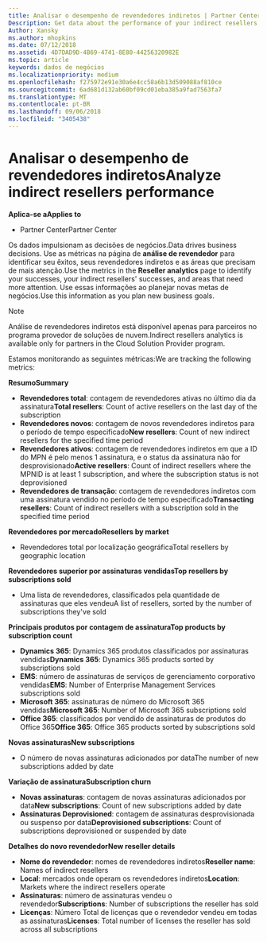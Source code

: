 ```yaml
---
title: Analisar o desempenho de revendedores indiretos | Partner Center
Description: Get data about the performance of your indirect resellers.
Author: Xansky
ms.author: mhopkins
ms.date: 07/12/2018
ms.assetid: 4D7DAD9D-4B69-4741-8E80-44256320982E
ms.topic: article
keywords: dados de negócios
ms.localizationpriority: medium
ms.openlocfilehash: f275972e91e30a6e4cc58a6b13d509088af810ce
ms.sourcegitcommit: 6ad681d132ab60bf09cd01eba385a9fad7563fa7
ms.translationtype: MT
ms.contentlocale: pt-BR
ms.lasthandoff: 09/06/2018
ms.locfileid: "3405438"
---
```

# <a name="analyze-indirect-resellers-performance"></a><span data-ttu-id="01301-103">Analisar o desempenho de revendedores indiretos</span><span class="sxs-lookup"><span data-stu-id="01301-103">Analyze indirect resellers performance</span></span> 

**<span data-ttu-id="01301-104">Aplica-se a</span><span class="sxs-lookup"><span data-stu-id="01301-104">Applies to</span></span>**
- <span data-ttu-id="01301-105">Partner Center</span><span class="sxs-lookup"><span data-stu-id="01301-105">Partner Center</span></span>

<span data-ttu-id="01301-106">Os dados impulsionam as decisões de negócios.</span><span class="sxs-lookup"><span data-stu-id="01301-106">Data drives business decisions.</span></span> <span data-ttu-id="01301-107">Use as métricas na página de **análise de revendedor** para identificar seu êxitos, seus revendedores indiretos e as áreas que precisam de mais atenção.</span><span class="sxs-lookup"><span data-stu-id="01301-107">Use the metrics in the **Reseller analytics** page to identify your successes, your indirect resellers' successes, and areas that need more attention.</span></span> <span data-ttu-id="01301-108">Use essas informações ao planejar novas metas de negócios.</span><span class="sxs-lookup"><span data-stu-id="01301-108">Use this information as you plan new business goals.</span></span>

> [!NOTE]
> <span data-ttu-id="01301-109">Análise de revendedores indiretos está disponível apenas para parceiros no programa provedor de soluções de nuvem.</span><span class="sxs-lookup"><span data-stu-id="01301-109">Indirect resellers analytics is available only for partners in the Cloud Solution Provider program.</span></span>

<span data-ttu-id="01301-110">Estamos monitorando as seguintes métricas:</span><span class="sxs-lookup"><span data-stu-id="01301-110">We are tracking the following metrics:</span></span>

**<span data-ttu-id="01301-111">Resumo</span><span class="sxs-lookup"><span data-stu-id="01301-111">Summary</span></span>**  
 - <span data-ttu-id="01301-112">**Revendedores total**: contagem de revendedores ativas no último dia da assinatura</span><span class="sxs-lookup"><span data-stu-id="01301-112">**Total resellers**: Count of active resellers on the last day of the subscription</span></span>  
 - <span data-ttu-id="01301-113">**Revendedores novos**: contagem de novos revendedores indiretos para o período de tempo especificado</span><span class="sxs-lookup"><span data-stu-id="01301-113">**New resellers**: Count of new indirect resellers for the specified time period</span></span>  
 - <span data-ttu-id="01301-114">**Revendedores ativos**: contagem de revendedores indiretos em que a ID do MPN é pelo menos 1 assinatura, e o status da assinatura não for desprovisionado</span><span class="sxs-lookup"><span data-stu-id="01301-114">**Active resellers**: Count of indirect resellers where the MPNID is at least 1 subscription, and where the subscription status is not deprovisioned</span></span>  
 - <span data-ttu-id="01301-115">**Revendedores de transação**: contagem de revendedores indiretos com uma assinatura vendido no período de tempo especificado</span><span class="sxs-lookup"><span data-stu-id="01301-115">**Transacting resellers**: Count of indirect resellers with a subscription sold in the specified time period</span></span>  

**<span data-ttu-id="01301-116">Revendedores por mercado</span><span class="sxs-lookup"><span data-stu-id="01301-116">Resellers by market</span></span>**  
 - <span data-ttu-id="01301-117">Revendedores total por localização geográfica</span><span class="sxs-lookup"><span data-stu-id="01301-117">Total resellers by geographic location</span></span>  

**<span data-ttu-id="01301-118">Revendedores superior por assinaturas vendidas</span><span class="sxs-lookup"><span data-stu-id="01301-118">Top resellers by subscriptions sold</span></span>**
 - <span data-ttu-id="01301-119">Uma lista de revendedores, classificados pela quantidade de assinaturas que eles vendeu</span><span class="sxs-lookup"><span data-stu-id="01301-119">A list of resellers, sorted by the number of subscriptions they've sold</span></span>  

**<span data-ttu-id="01301-120">Principais produtos por contagem de assinatura</span><span class="sxs-lookup"><span data-stu-id="01301-120">Top products by subscription count</span></span>**  
 - <span data-ttu-id="01301-121">**Dynamics 365**: Dynamics 365 produtos classificados por assinaturas vendidas</span><span class="sxs-lookup"><span data-stu-id="01301-121">**Dynamics 365**: Dynamics 365 products sorted by subscriptions sold</span></span>  
 - <span data-ttu-id="01301-122">**EMS**: número de assinaturas de serviços de gerenciamento corporativo vendidas</span><span class="sxs-lookup"><span data-stu-id="01301-122">**EMS**: Number of Enterprise Management Services subscriptions sold</span></span>  
 - <span data-ttu-id="01301-123">**Microsoft 365**: assinaturas de número do Microsoft 365 vendidas</span><span class="sxs-lookup"><span data-stu-id="01301-123">**Microsoft 365**: Number of Microsoft 365 subscriptions sold</span></span>  
 - <span data-ttu-id="01301-124">**Office 365**: classificados por vendido de assinaturas de produtos do Office 365</span><span class="sxs-lookup"><span data-stu-id="01301-124">**Office 365**: Office 365 products sorted by subscriptions sold</span></span>  

**<span data-ttu-id="01301-125">Novas assinaturas</span><span class="sxs-lookup"><span data-stu-id="01301-125">New subscriptions</span></span>**  
 - <span data-ttu-id="01301-126">O número de novas assinaturas adicionados por data</span><span class="sxs-lookup"><span data-stu-id="01301-126">The number of new subscriptions added by date</span></span>  

**<span data-ttu-id="01301-127">Variação de assinatura</span><span class="sxs-lookup"><span data-stu-id="01301-127">Subscription churn</span></span>**  
 - <span data-ttu-id="01301-128">**Novas assinaturas**: contagem de novas assinaturas adicionados por data</span><span class="sxs-lookup"><span data-stu-id="01301-128">**New subscriptions**: Count of new subscriptions added by date</span></span>  
 - <span data-ttu-id="01301-129">**Assinaturas Deprovisioned**: contagem de assinaturas desprovisionada ou suspenso por data</span><span class="sxs-lookup"><span data-stu-id="01301-129">**Deprovisioned subscriptions**: Count of subscriptions deprovisioned or suspended by date</span></span>  

**<span data-ttu-id="01301-130">Detalhes do novo revendedor</span><span class="sxs-lookup"><span data-stu-id="01301-130">New reseller details</span></span>**  
 - <span data-ttu-id="01301-131">**Nome do revendedor**: nomes de revendedores indiretos</span><span class="sxs-lookup"><span data-stu-id="01301-131">**Reseller name**: Names of indirect resellers</span></span>  
 - <span data-ttu-id="01301-132">**Local**: mercados onde operam os revendedores indiretos</span><span class="sxs-lookup"><span data-stu-id="01301-132">**Location**: Markets where the indirect resellers operate</span></span>  
 - <span data-ttu-id="01301-133">**Assinaturas**: número de assinaturas vendeu o revendedor</span><span class="sxs-lookup"><span data-stu-id="01301-133">**Subscriptions**: Number of subscriptions the reseller has sold</span></span>  
 - <span data-ttu-id="01301-134">**Licenças**: Número Total de licenças que o revendedor vendeu em todas as assinaturas</span><span class="sxs-lookup"><span data-stu-id="01301-134">**Licenses**: Total number of licenses the reseller has sold across all subscriptions</span></span>  
  
  